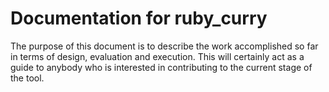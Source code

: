 # Documentation for ruby_curry #

The purpose of this document is to describe the work accomplished so far in
terms of design, evaluation and execution. This will certainly act as a guide
to anybody who is interested in contributing to the current stage of the tool.